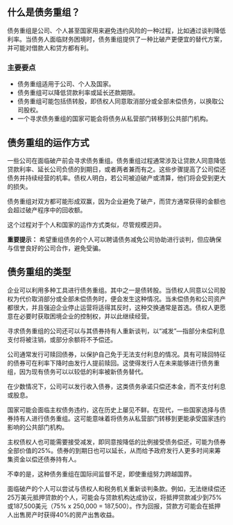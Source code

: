 ## 什么是债务重组？

债务重组是公司、个人甚至国家用来避免违约风险的一种过程，比如通过谈判降低利率。当债务人面临财务困境时，债务重组提供了一种比破产更便宜的替代方案，并可能对借款人和贷方都有利。

### 主要要点

- 债务重组适用于公司、个人及国家。
- 债务重组可以降低贷款利率或延长还款期限。
- 债务重组可能包括债转股，即债权人同意取消部分或全部未偿债务，以换取公司股权。
- 一个寻求债务重组的国家可能会将债务从私营部门转移到公共部门机构。

## 债务重组的运作方式

一些公司在面临破产前会寻求债务重组。债务重组过程通常涉及让贷款人同意降低贷款利率、延长公司负债的到期日，或者两者兼而有之。这些步骤提高了公司偿还债务并持续经营的机率。债权人明白，若公司被迫破产或清算，他们将会受到更大的损失。

债务重组对双方都可能形成双赢，因为企业避免了破产，而贷方通常获得的金额也会超过破产程序中的回收额。

这个过程对于个人和国家的运作方式类似，尽管规模迥异。

**重要提示：** 希望重组债务的个人可以聘请债务减免公司协助进行谈判，但应确保与信誉良好的公司合作，避免受骗。

## 债务重组的类型

企业可以利用多种工具进行债务重组。其中之一是债转股。当债权人同意以公司股权为代价取消部分或全部未偿债务时，便会发生这种情况。当未偿债务和公司资产都很大，并且强迫企业停止运营将适得其反时，这种交换通常是首选。债权人更愿意在必要时获取困境企业的控制权，并以此继续经营。

寻求债务重组的公司还可以与其债券持有人重新谈判，以“减发”—指部分未偿利息支付将被注销，或部分余额将不予偿还。

公司通常发行可赎回债券，以保护自己免于无法支付利息的情况。具有可赎回特征的债券可在利率下降时由发行人提前赎回。这使得发行人在未来能够进行债务重组，因为现有债务可以以较低的利率被新债务替代。

在少数情况下，公司可以发行收入债券，这类债务承诺只偿还本金，而不支付利息或股息。

国家可能会面临主权债务违约，这在历史上屡见不鲜。在现代，一些国家选择与债券持有人进行债务重组。这可能意味着将债务从私营部门转移到更能承受国家违约影响的公共部门机构。

主权债权人也可能需要接受减发，即同意按降低的比例接受债务偿还，可能为债券全部价值的25%。债券的到期日也可以延长，从而给予政府发行人更多时间来筹集资金以偿还债券持有人。

不幸的是，这种债务重组在国际间监督不足，即使重组努力跨越国界。

面临破产的个人可以尝试与债权人和税务机关重新谈判条款。例如，无法继续偿还25万美元抵押贷款的个人，可能会与贷款机构达成协议，将抵押贷款减少到75%或187,500美元（75% x 250,000 = 187,500）。作为回报，贷款方可能会在抵押人出售房产时获得40%的房产出售收益。
